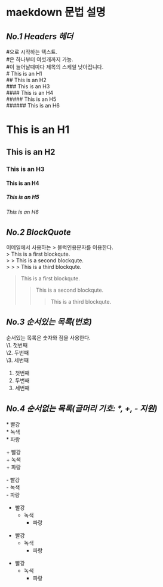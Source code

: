 # maekdown 문법 설명
## _No.1 Headers 헤더_
#으로 시작하는 텍스트.<br>
#은 하나부터 여섯개까지 가능.<br>
#이 늘어날때마다 제목의 스케일 낮아집니다.<br>
\# This is an H1<br>
\## This is an H2<br>
\### This is an H3<br>
\#### This is an H4<br>
\##### This is an H5<br>
\###### This is an H6<br>
# This is an H1
## This is an H2
### This is an H3
#### This is an H4
##### This is an H5
###### This is an H6
## _No.2 BlockQuote_
이메일에서 사용하는 > 블럭인용문자를 이용한다.<br>
\> This is a first blockqute.<br>
\>	> This is a second blockqute.<br>
\>	>	> This is a third blockqute.<br>
> This is a first blockqute.
>	> This is a second blockqute.
>	>	> This is a third blockqute.
## _No.3 순서있는 목록(번호)_
순서있는 목록은 숫자와 점을 사용한다.<br>
\1. 첫번째<br>
\2. 두번째<br>
\3. 세번째<br>
1. 첫번째
2. 두번째
3. 세번째
## _No.4 순서없는 목록(글머리 기호: *, +, - 지원)_
\* 빨강<br>
  \* 녹색<br>
    \* 파랑<br>

\+ 빨강<br>
  \+ 녹색<br>
    \+ 파랑<br>

\- 빨강<br>
  \- 녹색<br>
    \- 파랑<br>
* 빨강
  * 녹색
    * 파랑

+ 빨강
  + 녹색
    + 파랑

- 빨강
  - 녹색
    - 파랑
